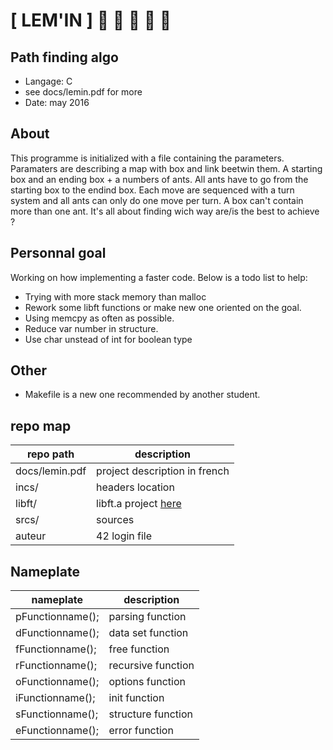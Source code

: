 # [ LEM'IN ] :ant: :ant: :ant: :ant: :ant:
## Path finding algo
- Langage: C
- see docs/lemin.pdf for more
- Date: may 2016

## About
This programme is initialized with a file containing the parameters. Paramaters
are describing a map with box and link beetwin them. A starting box and an ending
box + a numbers of ants. All ants have to go from the starting box to the endind box.
Each move are sequenced with a turn system and all ants can only do one move per
turn. A box can't contain more than one ant. It's all about finding wich way
are/is the best to achieve ?

## Personnal goal
Working on how implementing a faster code. Below is a todo list to help:
- Trying with more stack memory than malloc
- Rework some libft functions or make new one oriented on the goal.
- Using memcpy as often as possible.
- Reduce var number in structure.
- Use char unstead of int for boolean type

## Other
- Makefile is a new one recommended by another student.

## repo map
| repo path | description |
| ------------- | ------------- |
| docs/lemin.pdf		 | project description in french	 |
| incs/					 | headers location					 |
| libft/				 | libft.a project <a href="https://github.com/nesthub/c_libft" target="_blank">here</a>	 |
| srcs/					 | sources							 |
| auteur				 | 42 login file					 |

## Nameplate
| nameplate | description |
| ------------- | ------------- |
| pFunctionname();	 | 		parsing function		 |
| dFunctionname();	 | 		data set function		 |
| fFunctionname();	 | 		free function			 |
| rFunctionname();	 | 		recursive function		 |
| oFunctionname();	 | 		options function		 |
| iFunctionname();	 | 		init function			 |
| sFunctionname();	 | 		structure function		 |
| eFunctionname();	 | 		error function			 |
